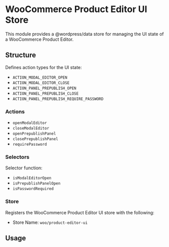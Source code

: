 # WooCommerce Product Editor UI Store

This module provides a @wordpress/data store for managing the UI state of a WooCommerce Product Editor.

## Structure

Defines action types for the UI state:

-   `ACTION_MODAL_EDITOR_OPEN`
-   `ACTION_MODAL_EDITOR_CLOSE`
-   `ACTION_PANEL_PREPUBLISH_OPEN`
-   `ACTION_PANEL_PREPUBLISH_CLOSE`
-   `ACTION_PANEL_PREPUBLISH_REQUIRE_PASSWORD`

### Actions

-   `openModalEditor`
-   `closeModalEditor`
-   `openPrepublishPanel`
-   `closePrepublishPanel`
-   `requirePassword`

### Selectors

Selector function:

-   `isModalEditorOpen`
-   `isPrepublishPanelOpen`
-   `isPasswordRequired`

### Store

Registers the WooCommerce Product Editor UI store with the following:

-   Store Name: `woo/product-editor-ui`

## Usage

